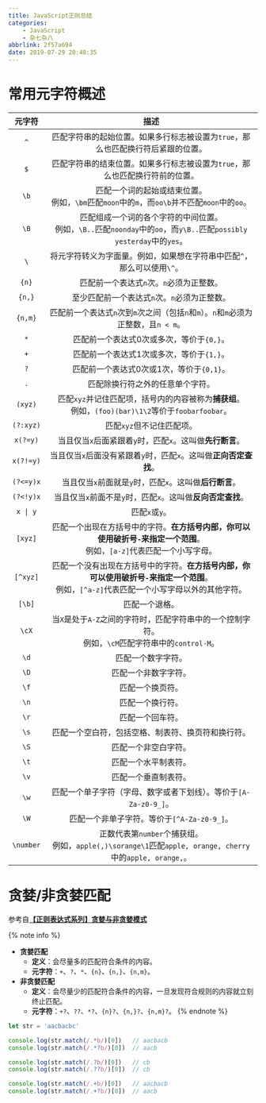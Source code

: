```yaml
---
title: JavaScript正则总结
categories:
    - JavaScript
    - 杂七杂八
abbrlink: 2f57a694
date: 2019-07-29 20:48:35
---
```


# 常用元字符概述

| 元字符 | 描述 |
| :-: | :-: |
| `^` | 匹配字符串的起始位置。如果多行标志被设置为`true`，那么也匹配换行符后紧跟的位置。 |
| `$` | 匹配字符串的结束位置。如果多行标志被设置为`true`，那么也匹配换行符前的位置。 |
| `\b` | 匹配一个词的起始或结束位置。<br>例如，`\bm`匹配`moon`中的`m`，而`oo\b`并不匹配`moon`中的`oo`。|
| `\B` | 匹配组成一个词的各个字符的中间位置。<br>例如，`\B..`匹配`noonday`中的`oo`，而`y\B..`匹配`possibly yesterday`中的`yes`。 |
| `\` | 将元字符转义为字面量。例如，如果想在字符串中匹配`^`，那么可以使用`\^`。 |
| `{n}` | 匹配前一个表达式`n`次。`n`必须为正整数。 |
| `{n,}` | 至少匹配前一个表达式`n`次。`n`必须为正整数。 |
| `{n,m}` | 匹配前一个表达式`n`次到`m`次之间（包括`n`和`m`）。`n`和`m`必须为正整数，且`n < m`。 |
| `*` | 匹配前一个表达式0次或多次，等价于`{0,}`。 |
| `+` | 匹配前一个表达式1次或多次，等价于`{1,}`。 |
| `?` | 匹配前一个表达式0次或1次，等价于`{0,1}`。 |
| `.` | 匹配除换行符之外的任意单个字符。 |
| `(xyz)` | 匹配`xyz`并记住匹配项，括号内的内容被称为**捕获组**。<br>例如，`(foo)(bar)\1\2`等价于`foobarfoobar`。 |
| `(?:xyz)` | 匹配`xyz`但不记住匹配项。 |
| `x(?=y)` | 当且仅当`x`后面紧跟着`y`时，匹配`x`。这叫做**先行断言**。 |
| `x(?!=y)` | 当且仅当`x`后面没有紧跟着`y`时，匹配`x`。这叫做**正向否定查找**。 |
| `(?<=y)x` | 当且仅当`x`前面就是`y`时，匹配`x`。这叫做**后行断言**。 |
| `(?<!y)x` | 当且仅当`x`前面不是`y`时，匹配`x`。这叫做**反向否定查找**。 |
| <code>x &#124; y</code> | 匹配`x`或`y`。 |
| `[xyz]` | 匹配一个出现在方括号中的字符。**在方括号内部，你可以使用破折号`-`来指定一个范围**。<br>例如，`[a-z]`代表匹配一个小写字母。 |
| `[^xyz]` | 匹配一个没有出现在方括号中的字符。**在方括号内部，你可以使用破折号`-`来指定一个范围**。<br>例如，`[^a-z]`代表匹配一个小写字母以外的其他字符。 |
| `[\b]` | 匹配一个退格。 |
| `\cX` | 当`X`是处于`A-Z`之间的字符时，匹配字符串中的一个控制字符。<br>例如，`\cM`匹配字符串中的`control-M`。 |
| `\d` | 匹配一个数字字符。 |
| `\D` | 匹配一个非数字字符。 |
| `\f` | 匹配一个换页符。 |
| `\n` | 匹配一个换行符。 |
| `\r` | 匹配一个回车符。 |
| `\s` | 匹配一个空白符，包括空格、制表符、换页符和换行符。 |
| `\S` | 匹配一个非空白字符。 |
| `\t` | 匹配一个水平制表符。 |
| `\v` | 匹配一个垂直制表符。 |
| `\w` | 匹配一个单子字符（字母、数字或者下划线）。等价于`[A-Za-z0-9_]`。 |
| `\W` | 匹配一个非单子字符。等价于`[^A-Za-z0-9_]`。 |
| `\number` | 正数代表第`number`个捕获组。<br>例如，`apple(,)\sorange\1`匹配`apple, orange, cherry`中的`apple, orange,`。 |

# 贪婪/非贪婪匹配

参考自[**【正则表达式系列】贪婪与非贪婪模式**](https://dailc.github.io/2017/07/06/regularExpressionGreedyAndLazy.html)

{% note info %}
- **贪婪匹配**
    - **定义**：会尽量多的匹配符合条件的内容。
    - **元字符**：`+`、`?`、`*`、`{n}`、`{n,}`、`{n,m}`。
- **非贪婪匹配**
    - **定义**：会尽量少的匹配符合条件的内容，一旦发现符合规则的内容就立刻终止匹配。
    - **元字符**：`+?`、`??`、`*?`、`{n}?`、`{n,}?`、`{n,m}?`。
{% endnote %}

```js
let str = 'aacbacbc'

console.log(str.match(/.*b/)[0])   // aacbacb
console.log(str.match(/.*?b/)[0])  // aacb

console.log(str.match(/.?b/)[0])   // cb
console.log(str.match(/.??b/)[0])  // cb

console.log(str.match(/.+b/)[0])   // aacbacb
console.log(str.match(/.+?b/)[0])  // aacb
```


